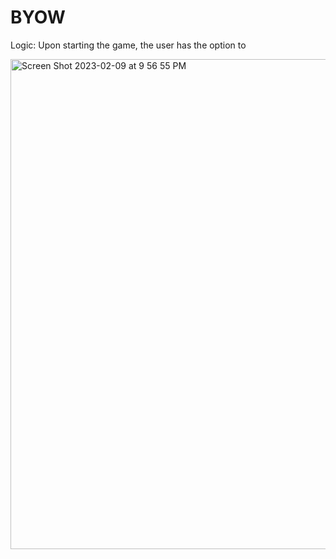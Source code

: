 # BYOW

Logic: Upon starting the game, the user has the option to 


<img width="784" alt="Screen Shot 2023-02-09 at 9 56 55 PM" src="https://user-images.githubusercontent.com/80079738/218021183-bb7bb53e-1d5f-42f7-b88d-3185df595ae7.png">
